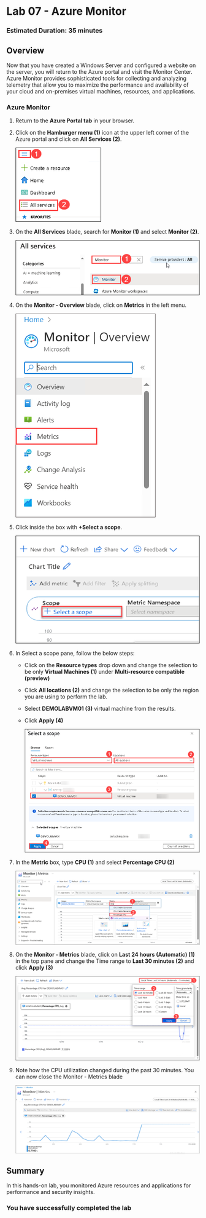﻿# Lab 07 - Azure Monitor

### Estimated Duration: 35 minutes

## Overview
 
Now that you have created a Windows Server and configured a website on the server, you will return to the Azure portal and visit the Monitor Center. Azure Monitor provides sophisticated tools for collecting and analyzing telemetry that allow you to maximize the performance and availability of your cloud and on-premises virtual machines, resources, and applications.

### Azure Monitor

1. Return to the **Azure Portal tab** in your browser.

2. Click on the **Hamburger menu (1)** icon at the upper left corner of the Azure portal and click on **All Services (2)**.

   ![](../instructions/images/Monitor-01.png)

3. On the **All Services** blade, search for **Monitor (1)** and select **Monitor (2)**.

   ![](../instructions/images/Monitor-02.png)

3. On the **Monitor - Overview** blade, click on **Metrics** in the left menu.

   ![](../instructions/images/lab6-image2.png)

4. Click inside the box with **+Select a scope**.

   ![Azure Monitor metric scope](images/adding-scope-metrics.png)

5. In Select a scope pane, follow the below steps:
 
   - Click on the **Resource types** drop down and change the selection to be only **Virtual Machines (1)** under **Multi-resource compatible (preview)**

   - Click **All locations (2)** and change the selection to be only the region you are using to perform the lab.
    
   - Select <copy>**DEMOLABVM01 (3)** </copy> virtual machine from the results.

   - Click **Apply (4)**

     ![Azure Monitor metric adding scope](images/monitor-03.png) 

6. In the **Metric** box, type <copy>**CPU (1)**</copy> and select **Percentage CPU (2)**

    ![Azure Monitor metric cpu](images/monitor-05.png)

7. On the **Monitor - Metrics** blade, click on **Last 24 hours (Automatic) (1)** in the top pane and change the Time range to **Last 30 minutes (2)** and click **Apply (3)**

    ![](../instructions/images/Monitor-04.png)

8. Note how the CPU utilization changed during the past 30 minutes. You can now close the Monitor - Metrics blade

    ![Azure Monitor metric review](images/final-vm-monitor.png)

## Summary

In this hands-on lab, you monitored Azure resources and applications for performance and security insights.

### You have successfully completed the lab

